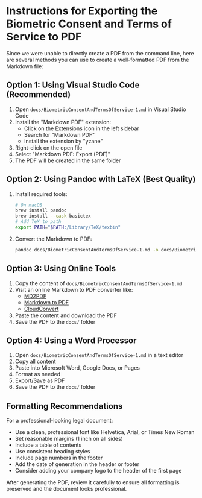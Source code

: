 # Instructions for Exporting the Biometric Consent and Terms of Service to PDF

Since we were unable to directly create a PDF from the command line, here are several methods you can use to create a well-formatted PDF from the Markdown file:

## Option 1: Using Visual Studio Code (Recommended)

1. Open `docs/BiometricConsentAndTermsOfService-1.md` in Visual Studio Code
2. Install the "Markdown PDF" extension:
   - Click on the Extensions icon in the left sidebar
   - Search for "Markdown PDF"
   - Install the extension by "yzane"
3. Right-click on the open file
4. Select "Markdown PDF: Export (PDF)"
5. The PDF will be created in the same folder

## Option 2: Using Pandoc with LaTeX (Best Quality)

1. Install required tools:
   ```bash
   # On macOS
   brew install pandoc
   brew install --cask basictex
   # Add TeX to path
   export PATH="$PATH:/Library/TeX/texbin"
   ```

2. Convert the Markdown to PDF:
   ```bash
   pandoc docs/BiometricConsentAndTermsOfService-1.md -o docs/BiometricConsentAndTermsOfService-1.pdf --pdf-engine=pdflatex -V geometry:"margin=1in" -V colorlinks=true -V linkcolor=blue -V urlcolor=blue -V toccolor=blue --toc --toc-depth=3
   ```

## Option 3: Using Online Tools

1. Copy the content of `docs/BiometricConsentAndTermsOfService-1.md`
2. Visit an online Markdown to PDF converter like:
   - [MD2PDF](https://md2pdf.netlify.app/)
   - [Markdown to PDF](https://www.markdowntopdf.com/)
   - [CloudConvert](https://cloudconvert.com/md-to-pdf)
3. Paste the content and download the PDF
4. Save the PDF to the `docs/` folder

## Option 4: Using a Word Processor

1. Open `docs/BiometricConsentAndTermsOfService-1.md` in a text editor
2. Copy all content
3. Paste into Microsoft Word, Google Docs, or Pages
4. Format as needed
5. Export/Save as PDF
6. Save the PDF to the `docs/` folder

## Formatting Recommendations

For a professional-looking legal document:

- Use a clean, professional font like Helvetica, Arial, or Times New Roman
- Set reasonable margins (1 inch on all sides)
- Include a table of contents
- Use consistent heading styles
- Include page numbers in the footer
- Add the date of generation in the header or footer
- Consider adding your company logo to the header of the first page

After generating the PDF, review it carefully to ensure all formatting is preserved and the document looks professional. 